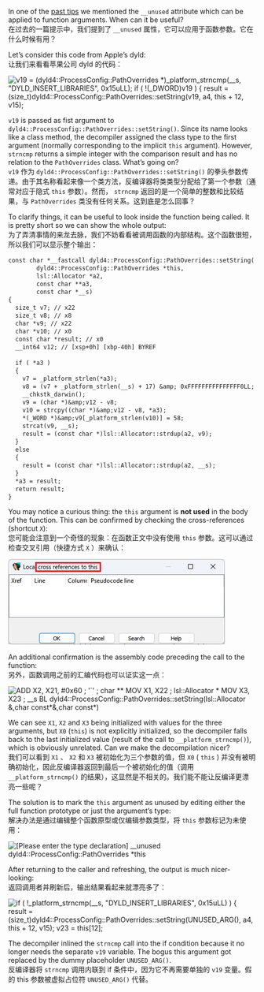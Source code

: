 In one of the [past tips](https://hex-rays.com/blog/igors-tip-of-the-week-52-special-attributes/) we mentioned the `__unused` attribute which can be applied to function arguments. When can it be useful?   
在过去的一篇提示中，我们提到了 `__unused` 属性，它可以应用于函数参数。它在什么时候有用？

Let’s consider this code from Apple’s dyld:  
让我们来看看苹果公司 dyld 的代码：

![  v19 = (dyld4::ProcessConfig::PathOverrides *)_platform_strncmp(__s, "DYLD_INSERT_LIBRARIES", 0x15uLL);
if ( !(_DWORD)v19 )
{
result = (size_t)dyld4::ProcessConfig::PathOverrides::setString(v19, a4, this + 12, v15);
](assets/2024/02/unusedarg1.png)

`v19` is passed as fist argument to `dyld4::ProcessConfig::PathOverrides::setString()`. Since its name looks like a class method, the decompiler assigned the class type to the first argument (normally corresponding to the implicit `this` argument). However, `strncmp` returns a simple integer with the comparison result and has no relation to the `PathOverrides` class. What’s going on?  
`v19` 作为 `dyld4::ProcessConfig::PathOverrides::setString()` 的拳头参数传递。由于其名称看起来像一个类方法，反编译器将类类型分配给了第一个参数（通常对应于隐式 `this` 参数）。然而， `strncmp` 返回的是一个简单的整数和比较结果，与 `PathOverrides` 类没有任何关系。这到底是怎么回事？

To clarify things, it can be useful to look inside the function being called. It is pretty short so we can show the whole output:  
为了弄清事情的来龙去脉，我们不妨看看被调用函数的内部结构。这个函数很短，所以我们可以显示整个输出：

```
const char *__fastcall dyld4::ProcessConfig::PathOverrides::setString(
        dyld4::ProcessConfig::PathOverrides *this,
        lsl::Allocator *a2,
        const char **a3,
        const char *__s)
{
  size_t v7; // x22
  size_t v8; // x8
  char *v9; // x22
  char *v10; // x0
  const char *result; // x0
  __int64 v12; // [xsp+0h] [xbp-40h] BYREF

  if ( *a3 )
  {
    v7 = _platform_strlen(*a3);
    v8 = (v7 + _platform_strlen(__s) + 17) &amp; 0xFFFFFFFFFFFFFFF0LL;
    __chkstk_darwin();
    v9 = (char *)&amp;v12 - v8;
    v10 = strcpy((char *)&amp;v12 - v8, *a3);
    *(_WORD *)&amp;v9[_platform_strlen(v10)] = 58;
    strcat(v9, __s);
    result = (const char *)lsl::Allocator::strdup(a2, v9);
  }
  else
  {
    result = (const char *)lsl::Allocator::strdup(a2, __s);
  }
  *a3 = result;
  return result;
}
```

You may notice a curious thing: the `this` argument is **not used** in the body of the function. This can be confirmed by checking the cross-references (shortcut `X`):  
您可能会注意到一个奇怪的现象：在函数正文中没有使用 `this` 参数。这可以通过检查交叉引用（快捷方式 `X` ）来确认：

![Empty list of "Local cross references to this"](assets/2024/02/unusedarg2.png)

An additional confirmation is the assembly code preceding the call to the function:  
另外，函数调用之前的汇编代码也可以证实这一点：

![ADD             X2, X21, #0x60 ; '`' ; char **
MOV             X1, X22 ; lsl::Allocator *
MOV             X3, X23 ; __s
BL              dyld4::ProcessConfig::PathOverrides::setString(lsl::Allocator &,char const*&,char const*)
](assets/2024/02/unusedarg3.png)

We can see `X1`, `X2` and `X3` being initialized with values for the three arguments, but `X0` (`this`) is not explicitly initialized, so the decompiler falls back to the last initialized value (result of the call to `__platform_strncmp()`), which is obviously unrelated. Can we make the decompilation nicer?  
我们可以看到 `X1` 、 `X2` 和 `X3` 被初始化为三个参数的值，但 `X0` ( `this` ) 并没有被明确初始化，因此反编译器返回到最后一个被初始化的值（调用 `__platform_strncmp()` 的结果），这显然是不相关的。我们能不能让反编译更漂亮一些呢？

The solution is to mark the `this` argument as unused by editing either the full function prototype or just the argument’s type:  
解决办法是通过编辑整个函数原型或仅编辑参数类型，将 `this` 参数标记为未使用：

![[Please enter the type declaration]
__unused dyld4::ProcessConfig::PathOverrides *this
](assets/2024/02/unusedarg4.png)

After returning to the caller and refreshing, the output is much nicer-looking:  
返回调用者并刷新后，输出结果看起来就漂亮多了：

![  if ( !_platform_strncmp(__s, "DYLD_INSERT_LIBRARIES", 0x15uLL) )
{
result = (size_t)dyld4::ProcessConfig::PathOverrides::setString(UNUSED_ARG(), a4, this + 12, v15);
v23 = this[12];
](assets/2024/02/unusedarg5.png)

The decompiler inlined the `strncmp` call into the if condition because it no longer needs the separate `v19` variable. The bogus this argument got replaced by the dummy placeholder `UNUSED_ARG()`.  
反编译器将 `strncmp` 调用内联到 if 条件中，因为它不再需要单独的 `v19` 变量。假的 this 参数被虚拟占位符 `UNUSED_ARG()` 代替。